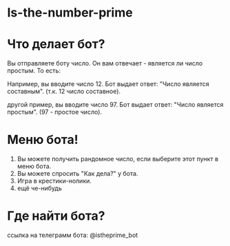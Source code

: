 # Is-the-number-prime

# Что делает бот?
Вы отправляете боту число. Он вам отвечает - является ли число простым. То есть:

Например, вы вводите число 12.
Бот выдает ответ: "Число является составным". (т.к. 12 число составное).

другой пример, вы вводите число 97.
Бот выдает ответ: "Число является простым". (97 - простое число).

# Меню бота!
1) Вы можете получить рандомное число, если выберите этот пункт в меню бота.
2) Вы можете спросить "Как дела?" у бота.
3) Игра в крестики-нолики.
4) ещё че-нибудь

# Где найти бота?
ссылка на телеграмм бота: @istheprime_bot

